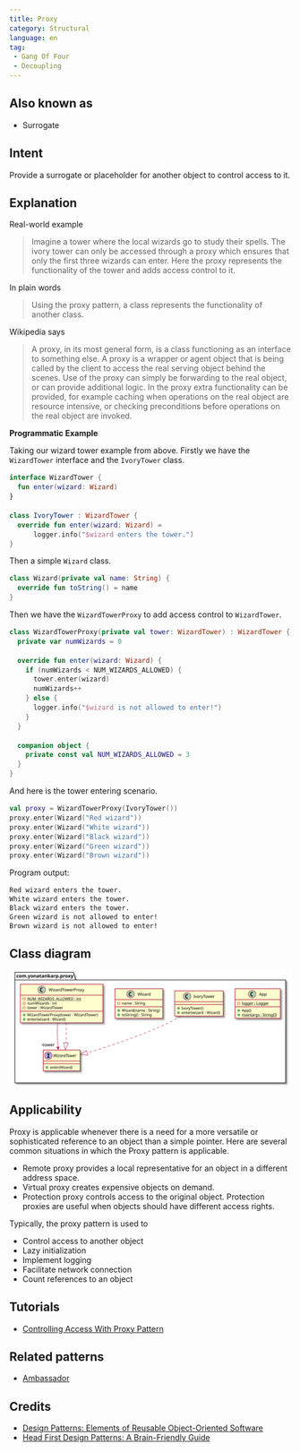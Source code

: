 ```yaml
---
title: Proxy
category: Structural
language: en
tag:
 - Gang Of Four
 - Decoupling
---
```


## Also known as

- Surrogate

## Intent

Provide a surrogate or placeholder for another object to control access to it.

## Explanation

Real-world example

> Imagine a tower where the local wizards go to study their spells. The ivory
> tower can only be accessed through a proxy which ensures that only the first
> three wizards can enter. Here the proxy represents the functionality of the
> tower and adds access control to it.

In plain words

> Using the proxy pattern, a class represents the functionality of another
> class.

Wikipedia says

> A proxy, in its most general form, is a class functioning as an interface to
> something else. A proxy is a wrapper or agent object that is being called by
> the client to access the real serving object behind the scenes. Use of the
> proxy can simply be forwarding to the real object, or can provide additional
> logic. In the proxy extra functionality can be provided, for example caching
> when operations on the real object are resource intensive, or checking
> preconditions before operations on the real object are invoked.

**Programmatic Example**

Taking our wizard tower example from above. Firstly we have the `WizardTower`
interface and the `IvoryTower` class.

```kotlin
interface WizardTower {
  fun enter(wizard: Wizard)
}

class IvoryTower : WizardTower {
  override fun enter(wizard: Wizard) =
      logger.info("$wizard enters the tower.")
}
```

Then a simple `Wizard` class.

```kotlin
class Wizard(private val name: String) {
  override fun toString() = name
}
```

Then we have the `WizardTowerProxy` to add access control to `WizardTower`.

```kotlin
class WizardTowerProxy(private val tower: WizardTower) : WizardTower {
  private var numWizards = 0

  override fun enter(wizard: Wizard) {
    if (numWizards < NUM_WIZARDS_ALLOWED) {
      tower.enter(wizard)
      numWizards++
    } else {
      logger.info("$wizard is not allowed to enter!")
    }
  }

  companion object {
    private const val NUM_WIZARDS_ALLOWED = 3
  }
}
```

And here is the tower entering scenario.

```kotlin
val proxy = WizardTowerProxy(IvoryTower())
proxy.enter(Wizard("Red wizard"))
proxy.enter(Wizard("White wizard"))
proxy.enter(Wizard("Black wizard"))
proxy.enter(Wizard("Green wizard"))
proxy.enter(Wizard("Brown wizard"))
```

Program output:

```text
Red wizard enters the tower.
White wizard enters the tower.
Black wizard enters the tower.
Green wizard is not allowed to enter!
Brown wizard is not allowed to enter!
```

## Class diagram

![alt text](etc/proxy.svg "Proxy pattern class diagram")

## Applicability

Proxy is applicable whenever there is a need for a more versatile or
sophisticated reference to an object than a simple pointer. Here are several
common situations in which the Proxy pattern is applicable.

* Remote proxy provides a local representative for an object in a different
  address space.
* Virtual proxy creates expensive objects on demand.
* Protection proxy controls access to the original object. Protection proxies
  are useful when objects should have different access rights.

Typically, the proxy pattern is used to

* Control access to another object
* Lazy initialization
* Implement logging
* Facilitate network connection
* Count references to an object

## Tutorials

* [Controlling Access With Proxy Pattern](http://java-design-patterns.com/blog/controlling-access-with-proxy-pattern/)

## Related patterns

[//]: # (TODO: Update once the pattern is set)
* [Ambassador](https://java-design-patterns.com/patterns/ambassador/)

## Credits

* [Design Patterns: Elements of Reusable Object-Oriented Software](https://www.amazon.com/gp/product/0201633612/ref=as_li_tl?ie=UTF8&camp=1789&creative=9325&creativeASIN=0201633612&linkCode=as2&tag=javadesignpat-20&linkId=675d49790ce11db99d90bde47f1aeb59)
* [Head First Design Patterns: A Brain-Friendly Guide](https://www.amazon.com/gp/product/0596007124/ref=as_li_tl?ie=UTF8&camp=1789&creative=9325&creativeASIN=0596007124&linkCode=as2&tag=javadesignpat-20&linkId=6b8b6eea86021af6c8e3cd3fc382cb5b)
